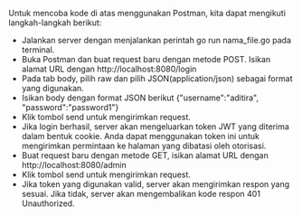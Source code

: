 Untuk mencoba kode di atas menggunakan Postman, kita dapat mengikuti langkah-langkah berikut:

- Jalankan server dengan menjalankan perintah go run nama_file.go pada terminal.
- Buka Postman dan buat request baru dengan metode POST. Isikan alamat URL dengan http://localhost:8080/login
- Pada tab body, pilih raw dan pilih JSON(application/json) sebagai format yang digunakan.
- Isikan body dengan format JSON berikut {"username":"aditira", "password":"password1"}
- Klik tombol send untuk mengirimkan request.
- Jika login berhasil, server akan mengeluarkan token JWT yang diterima dalam bentuk cookie. Anda dapat menggunakan token ini untuk mengirimkan permintaan ke halaman yang dibatasi oleh otorisasi.
- Buat request baru dengan metode GET, isikan alamat URL dengan http://localhost:8080/admin
- Klik tombol send untuk mengirimkan request.
- Jika token yang digunakan valid, server akan mengirimkan respon yang sesuai. Jika tidak, server akan mengembalikan kode respon 401 Unauthorized.